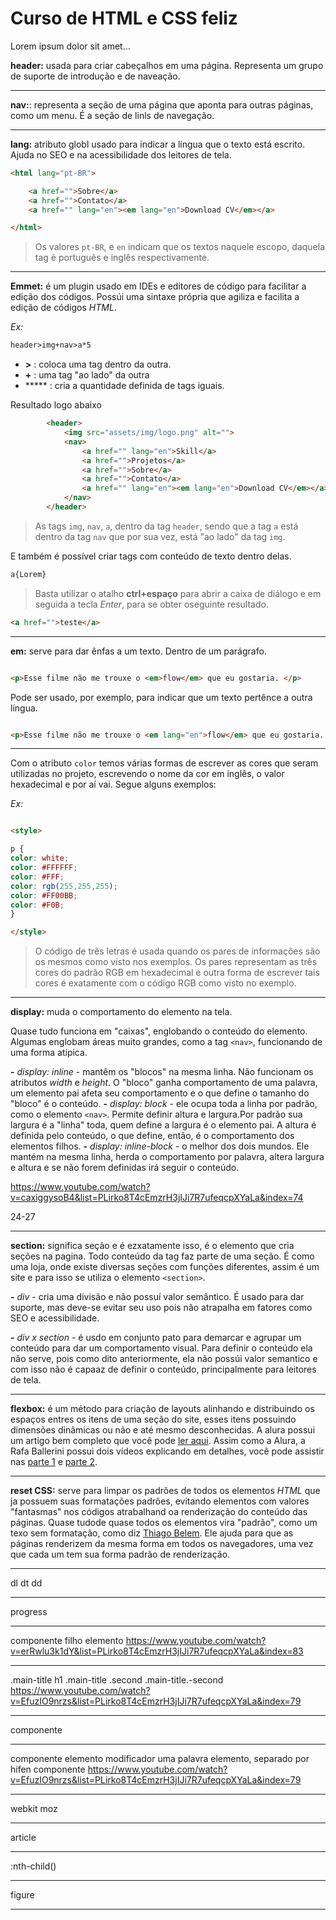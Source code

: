 # Curso de HTML e CSS feliz


Lorem ipsum dolor sit amet...


**header:** usada para criar cabeçalhos em uma página. Representa um grupo de suporte de introdução e de naveação.

---

**nav:**: representa a seção de uma página que aponta para outras páginas, como um menu. É a seção de linls de navegação.

---

**lang:** atributo globl usado para indicar a língua que o texto está escrito. Ajuda no SEO e na acessibilidade dos leitores de tela.

~~~html
<html lang="pt-BR">

    <a href="">Sobre</a>
    <a href="">Contato</a>
    <a href="" lang="en"><em lang="en">Download CV</em></a>

</html>
~~~
> Os valores ```pt-BR```, e ```en``` indicam que os textos naquele escopo, daquela tag é português e inglês respectivamente.

---

**Emmet:** é um plugin usado em IDEs e editores de código para facilitar a edição dos códigos. Possúi uma sintaxe própria que agiliza e facilita a edição de códigos _HTML_.

_Ex:_

~~~html
header>img+nav>a*5
~~~

- **>** : coloca uma tag dentro da outra.
- **+** : uma tag "ao lado" da outra
- ***** : cria a quantidade definida de tags iguais.

Resultado logo abaixo

~~~html
        <header>
            <img src="assets/img/logo.png" alt="">
            <nav>
                <a href="" lang="en">Skill</a>
                <a href="">Projetos</a>
                <a href="">Sobre</a>
                <a href="">Contato</a>
                <a href="" lang="en"><em lang="en">Download CV</em></a>
            </nav>
        </header>
~~~
> As tags ```img```, ```nav```, ```a```, dentro da tag ```header```, sendo que a tag ```a``` está dentro da tag ```nav``` que por sua vez, está "ao lado" da tag ```img```.

E também é possível criar tags com conteúdo de texto dentro delas.

~~~html
a{Lorem}
~~~
> Basta utilizar o atalho **ctrl+espaço** para abrir a caixa de diálogo e em seguida a tecla _Enter_, para se obter oseguinte resultado.

~~~html
<a href="">teste</a>
~~~

---

**em:** serve para dar ênfas a um texto. Dentro de um parágrafo.

~~~html

<p>Esse filme não me trouxe o <em>flow</em> que eu gostaria. </p>

~~~

Pode ser usado, por exemplo, para indicar que um texto pertênce a outra língua.

~~~html

<p>Esse filme não me trouxe o <em lang="en">flow</em> que eu gostaria. </p>

~~~

---

Com o atributo ```color``` temos várias formas de escrever as cores que seram utilizadas no projeto, escrevendo o nome da cor em inglês, o valor hexadecimal e por aí vai. Segue alguns exemplos:

_Ex:_

~~~html

<style> 

p {
color: white;
color: #FFFFFF; 
color: #FFF;
color: rgb(255,255,255);
color: #FF00BB;
color: #F0B;
}

</style>

~~~
> O código de três letras é usada quando os pares de informações são os mesmos como visto nos exemplos. Os pares representam as três cores do padrão RGB em hexadecimal e outra forma de escrever tais cores é exatamente com o código RGB como visto no exemplo.

---

**display:** muda o comportamento do elemento na tela. 

Quase tudo funciona em "caixas", englobando o conteúdo do elemento. Algumas englobam áreas muito grandes, como a tag ```<nav>```, funcionando de uma forma atípica. 

**-** _display: inline_ - mantêm os "blocos" na mesma linha. Não funcionam os atributos _width_ e _height_. O "bloco" ganha comportamento de uma palavra, um elemento pai afeta seu comportamento e o que define o tamanho do "bloco" é o conteúdo. 
**-** _display: block_ - ele ocupa toda a linha por padrão, como o elemento ```<nav>```. Permite definir altura e largura.Por padrão sua largura é a "linha" toda, quem define a largura é o elemento pai. A altura é definida pelo conteúdo, o que define, então, é o comportamento dos elementos filhos. 
**-** _display: inline-block_ - o melhor dos dois mundos. Ele mantém na mesma linha, herda o comportamento por palavra, altera largura e altura e se não forem definidas irá seguir o conteúdo.

https://www.youtube.com/watch?v=caxiggysoB4&list=PLirko8T4cEmzrH3jIJi7R7ufeqcpXYaLa&index=74

24-27

---

**section:** significa seção e é ezxatamente isso, é o elemento que cria seções na pagina. Todo conteúdo da tag faz parte de uma seção. É como uma loja, onde existe diversas seções com funções diferentes, assim é um site e para isso se utiliza o elemento ```<section>```.

**-** _div_ - cria uma divisão e não possuí valor semântico. É usado para dar suporte, mas deve-se evitar seu uso pois não atrapalha em fatores como SEO e acessibilidade.

**-** _div x section_ - é usdo em conjunto pato para demarcar e agrupar um conteúdo para dar um comportamento visual. Para definir o conteúdo ela não serve, pois como dito anteriormente, ela não possúi valor semantico e com isso não é capaaz de definir o conteúdo, principalmente para leitores de tela.

--- 

**flexbox:** é um método para criação de layouts alinhando e distribuindo os espaços entres os itens de uma seção do site, esses itens possuindo dimensões dinâmicas ou não e até mesmo desconhecidas. A alura possui um artigo bem completo que você pode [ler aqui](https://www.alura.com.br/artigos/css-guia-do-flexbox?utm_term=&utm_campaign=%5Bfundo%5D+teste+performance+max&utm_source=adwords&utm_medium=ppc&hsa_acc=7722097246&hsa_cam=18663119163&hsa_grp=&hsa_ad=&hsa_src=x&hsa_tgt=&hsa_kw=&hsa_mt=&hsa_net=adwords&hsa_ver=3). Assim como a Alura, a Rafa Ballerini possui dois vídeos explicando em detalhes, você pode assistir nas [parte 1](https://www.youtube.com/watch?v=KbjLtEgmZ_E) e [parte 2](https://www.youtube.com/watch?v=hjz6ezV9_uc).

--- 

**reset CSS:** serve para limpar os padrões de todos os elementos _HTML_ que ja possuem suas formatações padrões, evitando elementos com valores "fantasmas" nos códigos atrabalhand oa renderização do conteúdo das páginas. Quase tudode quase todos os elementos vira "padrão", como um texo sem formatação, como diz [Thiago Belem](http://blog.thiagobelem.net/css-reset-o-que-e-e-como-usar). Ele ajuda para que as páginas renderizem da mesma forma em todos os navegadores, uma vez que cada um tem sua forma padrão de renderização.

---

dl
dt
dd

---

progress

---

componente filho elemento
https://www.youtube.com/watch?v=erRwlu3k1dY&list=PLirko8T4cEmzrH3jIJi7R7ufeqcpXYaLa&index=83

---

.main-title h1
.main-title .second
.main-title.-second 
 https://www.youtube.com/watch?v=EfuzIO9nrzs&list=PLirko8T4cEmzrH3jIJi7R7ufeqcpXYaLa&index=79

---

componente

---

componente elemento modificador
uma palavra elemento, separado por hifen componente
https://www.youtube.com/watch?v=EfuzIO9nrzs&list=PLirko8T4cEmzrH3jIJi7R7ufeqcpXYaLa&index=79

--- 

webkit moz

---

article

---

:nth-child()

---

figure

---


